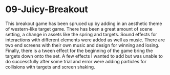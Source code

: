 # 09-Juicy-Breakout

This breakout game has been spruced up by adding in an aesthetic theme of western-like target game. There has been a great amount of scene setting, a change in assets like the spring and targets. Sound effects for interactions with different elements were added as well as music. There are two end screens with their own music and design for winning and losing. Finally, there is a tween effect for the beginning of the game bring the targets down onto the set. A few effects I wanted to add but was unable to do successfully after some trial and error were adding particles for collisions with targets and screen shaking.
